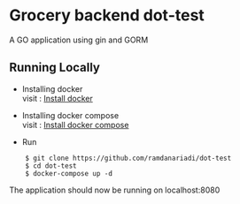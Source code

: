 # Grocery backend dot-test

A GO application using gin and GORM
## Running Locally

* Installing docker  
  visit : <a href="https://docs.docker.com/engine/install" target="_blank">Install docker</a>
* Installing docker compose  
  visit : <a href="https://docs.docker.com/compose/install" target="_blank">Install docker compose</a>

* Run
```
    $ git clone https://github.com/ramdanariadi/dot-test
    $ cd dot-test
    $ docker-compose up -d
```
The application should now be running on localhost:8080
